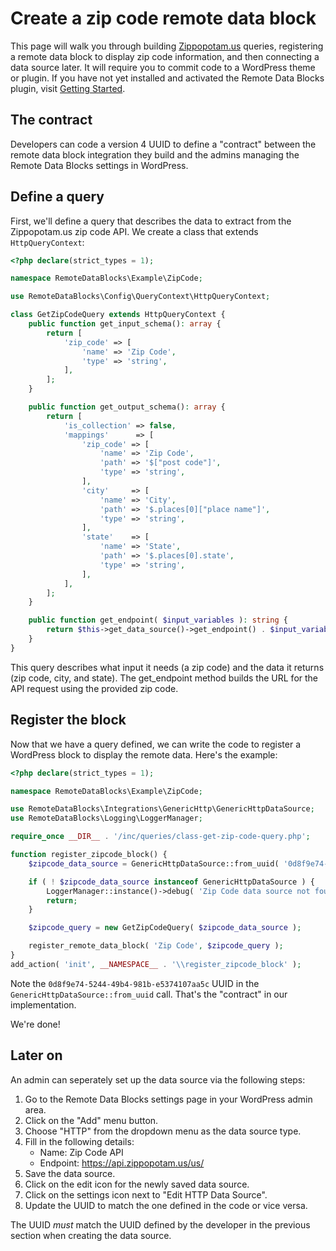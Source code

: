 # Create a zip code remote data block

This page will walk you through building [Zippopotam.us](https://zippopotam.us/) queries, registering a remote data block to display zip code information, and then connecting a data source later. It will require you to commit code to a WordPress theme or plugin. If you have not yet installed and activated the Remote Data Blocks plugin, visit [Getting Started](https://remotedatablocks.com/getting-started/).

## The contract

Developers can code a version 4 UUID to define a "contract" between the remote data block integration they build and the admins managing the Remote Data Blocks settings in WordPress.

## Define a query

First, we'll define a query that describes the data to extract from the Zippopotam.us zip code API. We create a class that extends `HttpQueryContext`:

```php
<?php declare(strict_types = 1);

namespace RemoteDataBlocks\Example\ZipCode;

use RemoteDataBlocks\Config\QueryContext\HttpQueryContext;

class GetZipCodeQuery extends HttpQueryContext {
	public function get_input_schema(): array {
		return [
			'zip_code' => [
				'name' => 'Zip Code',
				'type' => 'string',
			],
		];
	}

	public function get_output_schema(): array {
		return [
			'is_collection' => false,
			'mappings'      => [
				'zip_code' => [
					'name' => 'Zip Code',
					'path' => '$["post code"]',
					'type' => 'string',
				],
				'city'     => [
					'name' => 'City',
					'path' => '$.places[0]["place name"]',
					'type' => 'string',
				],
				'state'    => [
					'name' => 'State',
					'path' => '$.places[0].state',
					'type' => 'string',
				],
			],
		];
	}

	public function get_endpoint( $input_variables ): string {
		return $this->get_data_source()->get_endpoint() . $input_variables['zip_code'];
	}
}
```

This query describes what input it needs (a zip code) and the data it returns (zip code, city, and state). The get_endpoint method builds the URL for the API request using the provided zip code.

## Register the block

Now that we have a query defined, we can write the code to register a WordPress block to display the remote data. Here's the example:

```php
<?php declare(strict_types = 1);

namespace RemoteDataBlocks\Example\ZipCode;

use RemoteDataBlocks\Integrations\GenericHttp\GenericHttpDataSource;
use RemoteDataBlocks\Logging\LoggerManager;

require_once __DIR__ . '/inc/queries/class-get-zip-code-query.php';

function register_zipcode_block() {
	$zipcode_data_source = GenericHttpDataSource::from_uuid( '0d8f9e74-5244-49b4-981b-e5374107aa5c' );

	if ( ! $zipcode_data_source instanceof GenericHttpDataSource ) {
		LoggerManager::instance()->debug( 'Zip Code data source not found' );
		return;
	}

	$zipcode_query = new GetZipCodeQuery( $zipcode_data_source );

	register_remote_data_block( 'Zip Code', $zipcode_query );
}
add_action( 'init', __NAMESPACE__ . '\\register_zipcode_block' );

```

Note the `0d8f9e74-5244-49b4-981b-e5374107aa5c` UUID in the `GenericHttpDataSource::from_uuid` call. That's the "contract" in our implementation.

We're done!

## Later on

An admin can seperately set up the data source via the following steps:

1. Go to the Remote Data Blocks settings page in your WordPress admin area.
2. Click on the "Add" menu button.
3. Choose "HTTP" from the dropdown menu as the data source type.
4. Fill in the following details:
   - Name: Zip Code API
   - Endpoint: https://api.zippopotam.us/us/
5. Save the data source.
6. Click on the edit icon for the newly saved data source.
7. Click on the settings icon next to "Edit HTTP Data Source".
8. Update the UUID to match the one defined in the code or vice versa.

The UUID _must_ match the UUID defined by the developer in the previous section when creating the data source.
